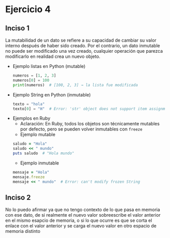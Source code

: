 # Ejercicio 4

## Inciso 1
La mutabilidad de un dato se refiere a su capacidad de cambiar su valor interno después de haber sido creado. Por el contrario, un dato inmutable no puede ser modificado una vez creado, cualquier operación que parezca modificarlo en realidad crea un nuevo objeto.
- Ejemplo listas en Python (mutable)
  ```Python
  numeros = [1, 2, 3]
  numeros[0] = 100
  print(numeros)  # [100, 2, 3] → la lista fue modificada
  ```
- Ejemplo String en Python (inmutable)
  ```Python
  texto = "hola"
  texto[0] = "H"  # Error: 'str' object does not support item assignment
  ```
- Ejemplos en Ruby
  - Aclaración: En Ruby, todos los objetos son técnicamente mutables por defecto, pero se pueden volver inmutables con `freeze`
  - Ejemplo mutable
  ```Ruby
  saludo = "Hola"
  saludo << " mundo"
  puts saludo  # "Hola mundo"
  ```
  - Ejemplo inmutable
  ```Ruby
  mensaje = "Hola"
  mensaje.freeze
  mensaje << " mundo"  # Error: can't modify frozen String
  ```
## Inciso 2
No lo puedo afirmar ya que no tengo contexto de lo que pasa en memoria con ese dato, de si realmente el nuevo valor sobreescribe el valor anterior en el mismo esapcio de memoria, o si lo que ocurre es que se corta el enlace con el valor anterior y se carga el nuevo valor en otro espacio de memoria distinto